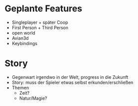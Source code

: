 # Geplante Features
- Singleplayer + später Coop
- First Person + Third Person
- open world
- Avian3d
- Keybindings

# Story
- Gegenwart irgendwo in der Welt, progress in die Zukunft
- Story: muss der Spieler etwas selbst erkunden/erschließen
- Themen
  - Zeit?
  - Natur/Magie?
